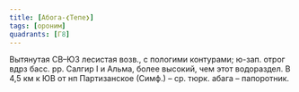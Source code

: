```yaml
---
title: [Абога-❮Тепе❯]
tags: [ороним]
quadrants: [Г8]
---
```


Вытянутая СВ–ЮЗ лесистая возв., с пологими контурами; ю-зап. отрог вдрз басс.
рр. Салгир I и Альма, более высокий, чем этот водораздел. В 4,5 км к ЮВ от нп
Партизанское (Симф.) – ср. тюрк. абага – папоротник.
